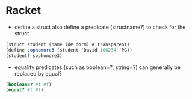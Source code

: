 # Racket

* define a struct also define a predicate (structname?) to check for the struct

```scheme
(struct student (name id# dorm) #:transparent)
(define sophomore3 (student 'David 100234 'PG))
(student? sophomore3)
```

* equality predicates (such as boolean=?, string=?) can generally be replaced by equal?

```scheme
(boolean=? #f #f)
(equal? #f #f)
```


